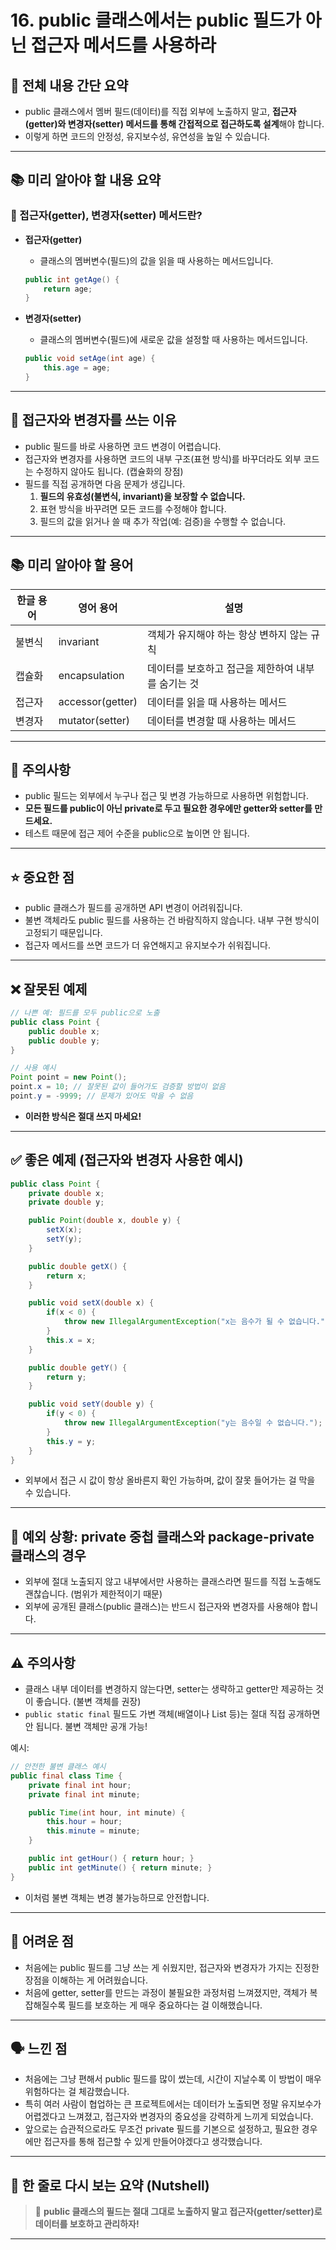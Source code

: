 # 16. public 클래스에서는 public 필드가 아닌 접근자 메서드를 사용하라


## 📝 전체 내용 간단 요약

- public 클래스에서 멤버 필드(데이터)를 직접 외부에 노출하지 말고, **접근자(getter)와 변경자(setter) 메서드를 통해 간접적으로 접근하도록 설계**해야 합니다.
- 이렇게 하면 코드의 안정성, 유지보수성, 유연성을 높일 수 있습니다.

---

## 📚 미리 알아야 할 내용 요약

### 📍 접근자(getter), 변경자(setter) 메서드란?

- **접근자(getter)**  
  - 클래스의 멤버변수(필드)의 값을 읽을 때 사용하는 메서드입니다.
  ```java
  public int getAge() {
      return age;
  }
  ```

- **변경자(setter)**  
  - 클래스의 멤버변수(필드)에 새로운 값을 설정할 때 사용하는 메서드입니다.
  ```java
  public void setAge(int age) {
      this.age = age;
  }
  ```

---

## 📌 접근자와 변경자를 쓰는 이유 

- public 필드를 바로 사용하면 코드 변경이 어렵습니다.
- 접근자와 변경자를 사용하면 코드의 내부 구조(표현 방식)를 바꾸더라도 외부 코드는 수정하지 않아도 됩니다. (캡슐화의 장점)
- 필드를 직접 공개하면 다음 문제가 생깁니다.
  1. **필드의 유효성(불변식, invariant)을 보장할 수 없습니다.**
  2. 표현 방식을 바꾸려면 모든 코드를 수정해야 합니다.
  3. 필드의 값을 읽거나 쓸 때 추가 작업(예: 검증)을 수행할 수 없습니다.

---

## 📚 미리 알아야 할 용어

| 한글 용어 | 영어 용어 | 설명 |
|-----------|-----------|------|
| 불변식 | invariant | 객체가 유지해야 하는 항상 변하지 않는 규칙 |
| 캡슐화 | encapsulation | 데이터를 보호하고 접근을 제한하여 내부를 숨기는 것 |
| 접근자 | accessor(getter) | 데이터를 읽을 때 사용하는 메서드 |
| 변경자 | mutator(setter) | 데이터를 변경할 때 사용하는 메서드 |

---

## 🚩 주의사항 

- public 필드는 외부에서 누구나 접근 및 변경 가능하므로 사용하면 위험합니다.
- **모든 필드를 public이 아닌 private로 두고 필요한 경우에만 getter와 setter를 만드세요.**
- 테스트 때문에 접근 제어 수준을 public으로 높이면 안 됩니다.

---

## ⭐ 중요한 점 

- public 클래스가 필드를 공개하면 API 변경이 어려워집니다.
- 불변 객체라도 public 필드를 사용하는 건 바람직하지 않습니다. 내부 구현 방식이 고정되기 때문입니다.
- 접근자 메서드를 쓰면 코드가 더 유연해지고 유지보수가 쉬워집니다.

---

## ❌ 잘못된 예제 

```java
// 나쁜 예: 필드를 모두 public으로 노출
public class Point {
    public double x;
    public double y;
}

// 사용 예시
Point point = new Point();
point.x = 10; // 잘못된 값이 들어가도 검증할 방법이 없음
point.y = -9999; // 문제가 있어도 막을 수 없음
```

- **이러한 방식은 절대 쓰지 마세요!**

---

## ✅ 좋은 예제 (접근자와 변경자 사용한 예시)

```java
public class Point {
    private double x;
    private double y;

    public Point(double x, double y) {
        setX(x);
        setY(y);
    }

    public double getX() {
        return x;
    }

    public void setX(double x) {
        if(x < 0) {
            throw new IllegalArgumentException("x는 음수가 될 수 없습니다.");
        }
        this.x = x;
    }

    public double getY() {
        return y;
    }

    public void setY(double y) {
        if(y < 0) {
            throw new IllegalArgumentException("y는 음수일 수 없습니다.");
        }
        this.y = y;
    }
}
```

- 외부에서 접근 시 값이 항상 올바른지 확인 가능하며, 값이 잘못 들어가는 걸 막을 수 있습니다.

---

## 📌 예외 상황: private 중첩 클래스와 package-private 클래스의 경우

- 외부에 절대 노출되지 않고 내부에서만 사용하는 클래스라면 필드를 직접 노출해도 괜찮습니다. (범위가 제한적이기 때문)
- 외부에 공개된 클래스(public 클래스)는 반드시 접근자와 변경자를 사용해야 합니다.

---

## ⚠️ 주의사항 

- 클래스 내부 데이터를 변경하지 않는다면, setter는 생략하고 getter만 제공하는 것이 좋습니다. (불변 객체를 권장)
- `public static final` 필드도 가변 객체(배열이나 List 등)는 절대 직접 공개하면 안 됩니다. 불변 객체만 공개 가능!

예시:
```java
// 안전한 불변 클래스 예시
public final class Time {
    private final int hour;
    private final int minute;

    public Time(int hour, int minute) {
        this.hour = hour;
        this.minute = minute;
    }

    public int getHour() { return hour; }
    public int getMinute() { return minute; }
}
```

- 이처럼 불변 객체는 변경 불가능하므로 안전합니다.

---

## 🤔 어려운 점

- 처음에는 public 필드를 그냥 쓰는 게 쉬웠지만, 접근자와 변경자가 가지는 진정한 장점을 이해하는 게 어려웠습니다.
- 처음에 getter, setter를 만드는 과정이 불필요한 과정처럼 느껴졌지만, 객체가 복잡해질수록 필드를 보호하는 게 매우 중요하다는 걸 이해했습니다.

---

## 🗣️ 느낀 점 

- 처음에는 그냥 편해서 public 필드를 많이 썼는데, 시간이 지날수록 이 방법이 매우 위험하다는 걸 체감했습니다.
- 특히 여러 사람이 협업하는 큰 프로젝트에서는 데이터가 노출되면 정말 유지보수가 어렵겠다고 느껴졌고, 접근자와 변경자의 중요성을 강력하게 느끼게 되었습니다.
- 앞으로는 습관적으로라도 무조건 private 필드를 기본으로 설정하고, 필요한 경우에만 접근자를 통해 접근할 수 있게 만들어야겠다고 생각했습니다.

---

## 🎯 한 줄로 다시 보는 요약 (Nutshell)

> 🔑 **public 클래스의 필드는 절대 그대로 노출하지 말고 접근자(getter/setter)로 데이터를 보호하고 관리하자!**

---
